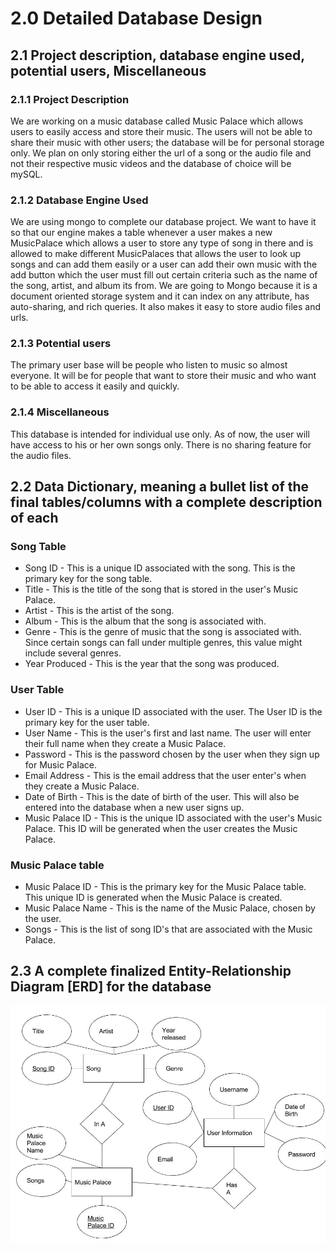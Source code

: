 # 2.0 Detailed Database Design

## 2.1 Project description, database engine used, potential users, Miscellaneous

### 2.1.1 Project Description
We are working on a music database called Music Palace which allows users to
easily access and store their music. The users will not be able to share
their music with other users; the database will be for personal storage only.
We plan on only storing either the url of a song or the audio file and not
their respective music videos and the database of choice will be mySQL.

### 2.1.2 Database Engine Used
We are using mongo to complete our database project. We want to have it so that our engine makes a table whenever a user makes a new MusicPalace which allows a user to store any type of song in there and is allowed to make different MusicPalaces that allows the user to look up songs and can add them easily or a user can add their own music with the add button which the user must fill out certain criteria such as the name of the song, artist, and album its from. We are going to Mongo because it is a document oriented storage system and it can index on any attribute, has auto-sharing, and rich queries. It also makes it easy to store audio files and urls.

### 2.1.3 Potential users
The primary user base will be people who listen to music so almost everyone. It will
be for people that want to store their music and who want to be able to access it
easily and quickly.

### 2.1.4 Miscellaneous
This database is intended for individual use only. As of now, the user will have access to his or her own songs only. There is no sharing feature for the audio files.

## 2.2 Data Dictionary, meaning a bullet list of the final tables/columns with a complete description of each

### Song Table
- Song ID - This is a unique ID associated with the song. This is the primary key for the song table.
- Title - This is the title of the song that is stored in the user's Music Palace.
- Artist - This is the artist of the song.
- Album - This is the album that the song is associated with.
- Genre - This is the genre of music that the song is associated with. Since certain songs can fall under multiple genres, this value might include several genres.
- Year Produced - This is the year that the song was produced.

### User Table
- User ID - This is a unique ID associated with the user. The User ID is the primary key for the user table.
- User Name - This is the user's first and last name. The user will enter their full name when they create a Music Palace.
- Password - This is the password chosen by the user when they sign up for Music Palace.
- Email Address - This is the email address that the user enter's when they create a Music Palace.
- Date of Birth - This is the date of birth of the user. This will also be entered into the database when a new user signs up.
- Music Palace ID - This is the unique ID associated with the user's Music Palace. This ID will be generated when the user creates the Music Palace.

### Music Palace table
- Music Palace ID - This is the primary key for the Music Palace table. This unique ID is generated when the Music Palace is created.
- Music Palace Name - This is the name of the Music Palace, chosen by the user.
- Songs - This is the list of song ID's that are associated with the Music Palace.

## 2.3 A complete finalized Entity-Relationship Diagram [ERD] for the database

![Image of ERD](/images/ERD2.jpg)
